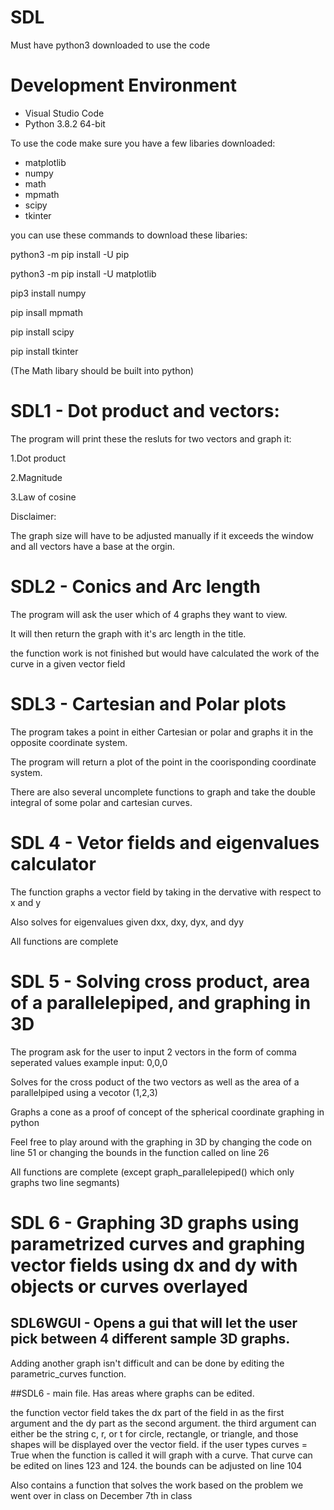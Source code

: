 # SDL

Must have python3 downloaded to use the code

# Development Environment

* Visual Studio Code
* Python 3.8.2 64-bit

To use the code make sure you have a few libaries downloaded:
* matplotlib 
* numpy
* math
* mpmath
* scipy
* tkinter

you can use these commands to download these libaries:

python3 -m pip install -U pip

python3 -m pip install -U matplotlib

pip3 install numpy

pip insall mpmath

pip install scipy

pip install tkinter

(The Math libary should be built into python)

# SDL1 - Dot product and vectors:
The program will print these the resluts for two vectors and graph it:

1.Dot product

2.Magnitude

3.Law of cosine


Disclaimer:

The graph size will have to be adjusted manually if it exceeds the window and all vectors have a base at the orgin.

# SDL2 - Conics and Arc length
The program will ask the user which of 4 graphs they want to view. 

It will then return the graph with it's arc length in the title.

the function work is not finished but would have calculated the work of the curve in a given vector field

# SDL3 - Cartesian and Polar plots
The program takes a point in either Cartesian or polar and graphs it in the opposite coordinate system.

The program will return a plot of the point in the coorisponding coordinate system.

There are also several uncomplete functions to graph and take the double integral of some polar and cartesian curves.


# SDL 4 - Vetor fields and eigenvalues calculator

The function graphs a vector field by taking in the dervative with respect to x and y

Also solves for eigenvalues given dxx, dxy, dyx, and dyy

All functions are complete

# SDL 5 - Solving cross product, area of a parallelepiped, and graphing in 3D

The program ask for the user to input 2 vectors in the form of comma seperated values example input: 0,0,0

Solves for the cross poduct of the two vectors as well as the area of a parallelpiped using a vecotor (1,2,3) 

Graphs a cone as a proof of concept of the spherical coordinate graphing in python

Feel free to play around with the graphing in 3D by changing the code on line 51 or changing the bounds in the function called on line 26

All functions are complete (except graph_parallelepiped() which only graphs two line segmants)

# SDL 6 - Graphing 3D graphs using parametrized curves and graphing vector fields using dx and dy with objects or curves overlayed

## SDL6WGUI - Opens a gui that will let the user pick between 4 different sample 3D graphs. 

Adding another graph isn't difficult and can be done by editing the parametric_curves function.

##SDL6 - main file. Has areas where graphs can be edited. 

the function vector field takes the dx part of the field in as the first argument and the dy part as the second argument. the third argument can either be the string c, r, or t for circle, rectangle, or triangle, and those shapes will be displayed over the vector field. if the user types curves = True when the function is called it will graph with a curve. That curve can be edited on lines 123 and 124. the bounds can be adjusted on line 104

Also contains a function that solves the work based on the problem we went over in class on December 7th in class
